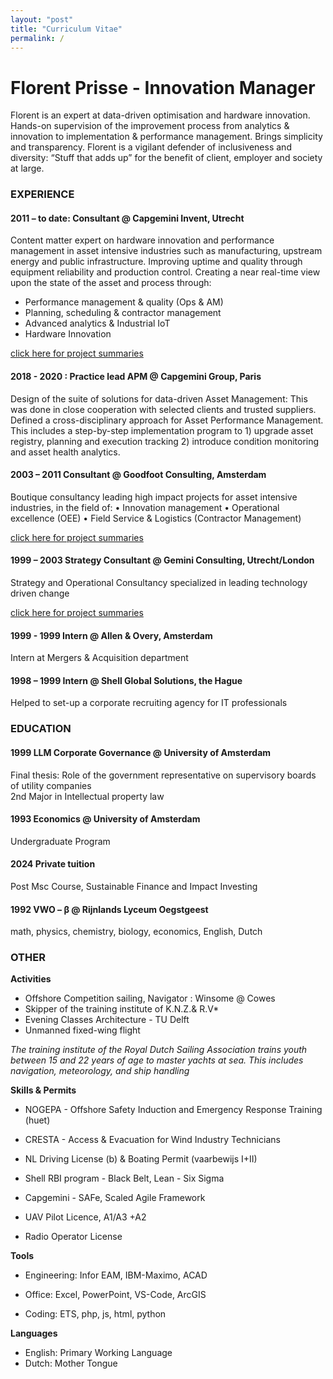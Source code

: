 ```yaml
---
layout: "post"
title: "Curriculum Vitae"
permalink: /
---
```


# Florent Prisse - Innovation Manager

Florent is an expert at data-driven optimisation and hardware innovation. Hands-on supervision of the improvement process from analytics & innovation to implementation & performance management. Brings simplicity and transparency. Florent is a vigilant defender of inclusiveness and diversity: “Stuff that adds up” for the benefit of client, employer and society at large.

### EXPERIENCE
#### 2011 – to date: Consultant @ Capgemini Invent, Utrecht
Content matter expert on hardware innovation and performance management in asset intensive industries such as manufacturing, upstream energy and public infrastructure. Improving uptime and quality through equipment reliability and production control. Creating a near real-time view upon the state of the asset and process through:
 - Performance management & quality (Ops & AM)
 - Planning, scheduling & contractor management
 - Advanced analytics & Industrial IoT
 - Hardware Innovation  

[click here for project summaries](https://fprisse.github.io/projects_invent)

#### 2018 - 2020 : Practice lead APM @ Capgemini Group, Paris
Design of the suite of solutions for data-driven Asset Management: This was done in close cooperation with selected clients and trusted suppliers. Defined a cross-disciplinary approach for Asset Performance Management. This includes a step-by-step implementation program to 1) upgrade asset registry, planning and execution tracking 2) introduce condition monitoring and asset health analytics.

#### 2003 – 2011 Consultant @ Goodfoot Consulting, Amsterdam
Boutique consultancy leading high impact projects for asset intensive industries, in the field of:
•	Innovation management
•	Operational excellence (OEE)
•	Field Service & Logistics (Contractor Management)  

[click here for project summaries](https://fprisse.github.io/projects_goodfoot)

#### 1999 – 2003 Strategy Consultant @ Gemini Consulting, Utrecht/London
Strategy and Operational Consultancy specialized in leading technology driven change  

[click here for project summaries](https://fprisse.github.io/projects_gemini)

#### 1999 - 1999 Intern @ Allen & Overy, Amsterdam
Intern at Mergers & Acquisition department

#### 1998 – 1999 Intern @ Shell Global Solutions, the Hague
Helped to set-up a corporate recruiting agency for IT professionals

### EDUCATION
#### 1999 LLM Corporate Governance @ University of Amsterdam
Final thesis: Role of the government representative on supervisory boards of utility companies  
2nd Major in Intellectual property law  

#### 1993 Economics @ University of Amsterdam
Undergraduate Program

#### 2024 Private tuition
Post Msc Course, Sustainable Finance and Impact Investing

#### 1992 VWO – β @ Rijnlands Lyceum Oegstgeest
math, physics, chemistry, biology, economics, English, Dutch

### OTHER
**Activities**
 - Offshore Competition sailing, Navigator : Winsome @ Cowes
 - Skipper of the training institute of K.N.Z.& R.V* 
 - Evening Classes Architecture - TU Delft
 - Unmanned fixed-wing flight

*The training institute of the Royal Dutch Sailing Association trains youth between 15 and 22 years of age to master yachts at sea. This includes navigation, meteorology, and ship handling*



**Skills & Permits**  

 - NOGEPA - Offshore Safety Induction and Emergency Response Training (huet)

 - CRESTA - Access & Evacuation for Wind Industry Technicians

 - NL Driving License (b) & Boating Permit (vaarbewijs I+II)

 - Shell RBI program - Black Belt, Lean - Six Sigma

 - Capgemini - SAFe, Scaled Agile Framework

 - UAV Pilot Licence, A1/A3 +A2

 - Radio Operator License

   

**Tools**
 - Engineering: Infor EAM, IBM-Maximo, ACAD

 - Office: Excel, PowerPoint, VS-Code, ArcGIS

 - Coding: ETS, php, js, html, python

   

**Languages**
 - English: Primary Working Language
 - Dutch: Mother Tongue
